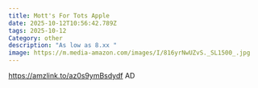 ```yaml
---
title: Mott's For Tots Apple
date: 2025-10-12T10:56:42.789Z
tags: 2025-10-12
Category: other
description: "As low as 8.xx "
image: https://m.media-amazon.com/images/I/816yrNwUZvS._SL1500_.jpg
---
```

https://amzlink.to/az0s9ymBsdydf
AD